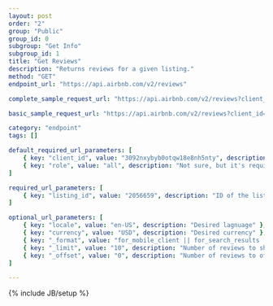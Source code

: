 ```yaml
---
layout: post
order: "2"
group: "Public"
group_id: 0
subgroup: "Get Info"
subgroup_id: 1
title: "Get Reviews"
description: "Returns reviews for a given listing."
method: "GET"
endpoint_url: "https://api.airbnb.com/v2/reviews"

complete_sample_request_url: "https://api.airbnb.com/v2/reviews?client_id=3092nxybyb0otqw18e8nh5nty&locale=en-US&currency=USD&_format=for_mobile_client&_limit=20&_offset=0&_order=language&listing_id=2056659&role=all"

basic_sample_request_url: "https://api.airbnb.com/v2/reviews?client_id=3092nxybyb0otqw18e8nh5nty&listing_id=2056659&role=all"

category: "endpoint"
tags: []

default_required_url_parameters: [
	{ key: "client_id", value: "3092nxybyb0otqw18e8nh5nty", description: "API Key" },
	{ key: "role", value: "all", description: "Not sure, but it's required." }
]

required_url_parameters: [
	{ key: "listing_id", value: "2056659", description: "ID of the listing you'd like to view reviews for." }
]

optional_url_parameters: [
	{ key: "locale", value: "en-US", description: "Desired lagnuage" },
	{ key: "currency", value: "USD", description: "Desired currency" },
	{ key: "_format", value: "for_mobile_client || for_search_results || for_search_results_with_minimal_pricing", description: "Not sure what the difference is." },
	{ key: "_limit", value: "10", description: "Number of reviews to show at a time." },
	{ key: "_offset", value: "0", description: "Number of reviews to offset." }
]

---
```

{% include JB/setup %}
